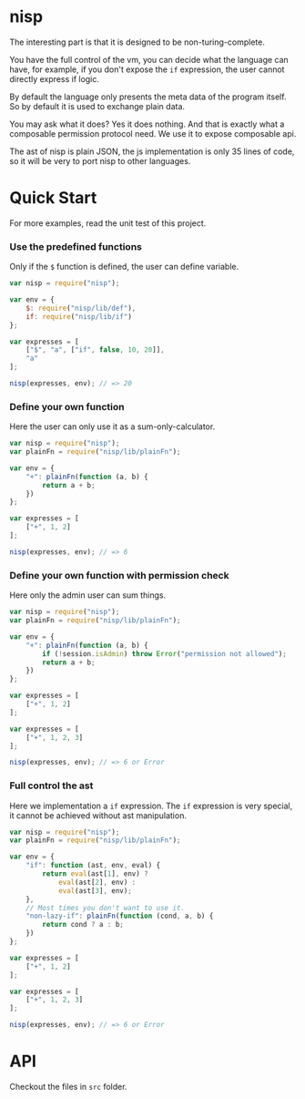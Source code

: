 # nisp

The interesting part is that it is designed to be non-turing-complete.

You have the full control of the vm, you can decide what the language can have, for example,
if you don't expose the `if` expression, the user cannot directly express if logic.

By default the language only presents the meta data of the program itself. So by default
it is used to exchange plain data.

You may ask what it does? Yes it does nothing. And that is exactly what a composable permission
protocol need. We use it to expose composable api.

The ast of nisp is plain JSON, the js implementation is only 35 lines of code, so it will be very to port nisp to other languages.


# Quick Start

For more examples, read the unit test of this project.


### Use the predefined functions

Only if the `$` function is defined, the user can define variable.

```js
var nisp = require("nisp");

var env = {
    $: require("nisp/lib/def"),
    if: require("nisp/lib/if")
};

var expresses = [
    ["$", "a", ["if", false, 10, 20]],
    "a"
];

nisp(expresses, env); // => 20
```

### Define your own function

Here the user can only use it as a sum-only-calculator.

```js
var nisp = require("nisp");
var plainFn = require("nisp/lib/plainFn");

var env = {
    "+": plainFn(function (a, b) {
        return a + b;
    })
};

var expresses = [
    ["+", 1, 2]
];

nisp(expresses, env); // => 6
```

### Define your own function with permission check

Here only the admin user can sum things.

```js
var nisp = require("nisp");
var plainFn = require("nisp/lib/plainFn");

var env = {
    "+": plainFn(function (a, b) {
        if (!session.isAdmin) throw Error("permission not allowed");
        return a + b;
    })
};

var expresses = [
    ["+", 1, 2]
];

var expresses = [
    ["+", 1, 2, 3]
];

nisp(expresses, env); // => 6 or Error
```

### Full control the ast

Here we implementation a `if` expression. The `if` expression is very special,
it cannot be achieved without ast manipulation.

```js
var nisp = require("nisp");
var plainFn = require("nisp/lib/plainFn");

var env = {
    "if": function (ast, env, eval) {
        return eval(ast[1], env) ?
            eval(ast[2], env) :
            eval(ast[3], env);
    },
    // Most times you don't want to use it.
    "non-lazy-if": plainFn(function (cond, a, b) {
        return cond ? a : b;
    })
};

var expresses = [
    ["+", 1, 2]
];

var expresses = [
    ["+", 1, 2, 3]
];

nisp(expresses, env); // => 6 or Error
```

# API

Checkout the files in `src` folder.
